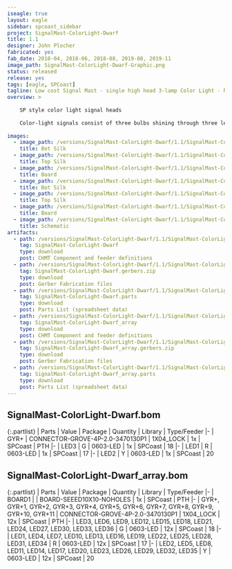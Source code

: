 ```yaml
---
iseagle: true
layout: eagle
sidebar: spcoast_sidebar
project: SignalMast-ColorLight-Dwarf
title: 1.1
designer: John Plocher
fabricated: yes
fab_date: 2018-04, 2018-06, 2018-08, 2019-08, 2019-11
image_path: SignalMast-ColorLight-Dwarf-Graphic.png
status: released
release: yes
tags: [eagle, SPCoast]
tagline: Low cost Signal Mast - single high head 3-lamp Color Light - N scale
overview: >
    
    SP style color light signal heads
    
    Color-light signals consist of three bulbs shining through three lenses, or "roundels," one each red, yellow, and green. The lights are grouped vertically with green at the top.
    
images:
  - image_path: /versions/SignalMast-ColorLight-Dwarf/1.1/SignalMast-ColorLight-Dwarf-1.1.bot.brd.png
    title: Bot Silk
  - image_path: /versions/SignalMast-ColorLight-Dwarf/1.1/SignalMast-ColorLight-Dwarf-1.1.top.brd.png
    title: Top Silk
  - image_path: /versions/SignalMast-ColorLight-Dwarf/1.1/SignalMast-ColorLight-Dwarf-1.1.brd.png
    title: Board
  - image_path: /versions/SignalMast-ColorLight-Dwarf/1.1/SignalMast-ColorLight-Dwarf_array-1.1.bot.brd.png
    title: Bot Silk
  - image_path: /versions/SignalMast-ColorLight-Dwarf/1.1/SignalMast-ColorLight-Dwarf_array-1.1.top.brd.png
    title: Top Silk
  - image_path: /versions/SignalMast-ColorLight-Dwarf/1.1/SignalMast-ColorLight-Dwarf_array-1.1.brd.png
    title: Board
  - image_path: /versions/SignalMast-ColorLight-Dwarf/1.1/SignalMast-ColorLight-Dwarf-1.1.sch.png
    title: Schematic
artifacts:
  - path: /versions/SignalMast-ColorLight-Dwarf/1.1/SignalMast-ColorLight-Dwarf-1.1.dpv
    tag: SignalMast-ColorLight-Dwarf
    type: download
    post: CHMT Component and feeder definitions
  - path: /versions/SignalMast-ColorLight-Dwarf/1.1/SignalMast-ColorLight-Dwarf-1.1.gerbers.zip
    tag: SignalMast-ColorLight-Dwarf.gerbers.zip
    type: download
    post: Gerber Fabrication files
  - path: /versions/SignalMast-ColorLight-Dwarf/1.1/SignalMast-ColorLight-Dwarf-1.1.parts.csv
    tag: SignalMast-ColorLight-Dwarf.parts
    type: download
    post: Parts List (spreadsheet data)
  - path: /versions/SignalMast-ColorLight-Dwarf/1.1/SignalMast-ColorLight-Dwarf_array-1.1.dpv
    tag: SignalMast-ColorLight-Dwarf_array
    type: download
    post: CHMT Component and feeder definitions
  - path: /versions/SignalMast-ColorLight-Dwarf/1.1/SignalMast-ColorLight-Dwarf_array-1.1.gerbers.zip
    tag: SignalMast-ColorLight-Dwarf_array.gerbers.zip
    type: download
    post: Gerber Fabrication files
  - path: /versions/SignalMast-ColorLight-Dwarf/1.1/SignalMast-ColorLight-Dwarf_array-1.1.parts.csv
    tag: SignalMast-ColorLight-Dwarf_array.parts
    type: download
    post: Parts List (spreadsheet data)
---
```


## SignalMast-ColorLight-Dwarf.bom

{:.partlist}
| Parts | Value | Package | Quantity | Library | Type/Feeder
|-
| GYR+ | CONNECTOR-GROVE-4P-2.0-3470130P1 | 1X04_LOCK | 1x | SPCoast | PTH
|-
| LED3 | G | 0603-LED | 1x | SPCoast | 18
|-
| LED1 | R | 0603-LED | 1x | SPCoast | 17
|-
| LED2 | Y | 0603-LED | 1x | SPCoast | 20

## SignalMast-ColorLight-Dwarf_array.bom

{:.partlist}
| Parts | Value | Package | Quantity | Library | Type/Feeder
|-
| BOARD1 |  | BOARD-SEEED10X10-NOHOLES | 1x | SPCoast | PTH
|-
| GYR+, GYR+1, GYR+2, GYR+3, GYR+4, GYR+5, GYR+6, GYR+7, GYR+8, GYR+9, GYR+10, GYR+11 | CONNECTOR-GROVE-4P-2.0-3470130P1 | 1X04_LOCK | 12x | SPCoast | PTH
|-
| LED3, LED6, LED9, LED12, LED15, LED18, LED21, LED24, LED27, LED30, LED33, LED36 | G | 0603-LED | 12x | SPCoast | 18
|-
| LED1, LED4, LED7, LED10, LED13, LED16, LED19, LED22, LED25, LED28, LED31, LED34 | R | 0603-LED | 12x | SPCoast | 17
|-
| LED2, LED5, LED8, LED11, LED14, LED17, LED20, LED23, LED26, LED29, LED32, LED35 | Y | 0603-LED | 12x | SPCoast | 20
